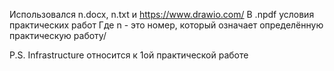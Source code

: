 Использовался n.docx, n.txt и https://www.drawio.com/
В .npdf условия практических работ
Где n - это номер, который означает определённую практическую работу/

P.S.
Infrastructure относится к 1ой практической работе
